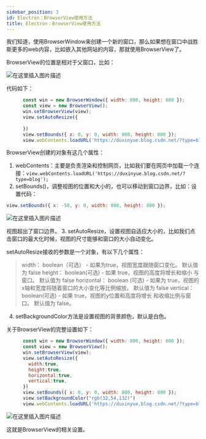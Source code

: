 ```yaml
---
sidebar_position: 3
id: Electron：BrowserView使用方法
title: Electron：BrowserView使用方法
---
```

我们知道，使用BrowserWindow来创建一个新的窗口，那么如果想在窗口中战胜斯更多的web内容，比如嵌入其他网站的内容，那就使用BrowserView了。

BrowserView的位置是相对于父窗口，比如：

![在这里插入图片描述](https://img-blog.csdnimg.cn/6e234370e2174925b19ae52da64fc8bc.png)

代码如下：

```javascript
      const win = new BrowserWindow({ width: 800, height: 600 });
      const view = new BrowserView();
      win.setBrowserView(view);
      view.setAutoResize({
        
      })
      view.setBounds({ x: 0, y: 0, width: 800, height: 800 });
      view.webContents.loadURL('https://duxinyue.blog.csdn.net/?type=blog');
```
BrowserView创建的对象有这几个属性：

1. webContents：主要是负责渲染和控制网页，比如我们要在网页中加载一个连接：`view.webContents.loadURL('https://duxinyue.blog.csdn.net/?type=blog');`
2. setBounds()，调整视图的位置和大小的，也可以移动到窗口边界，比如：设置代码：
```javascript
view.setBounds({ x: -50, y: 0, width: 800, height: 800 });
```
![在这里插入图片描述](https://img-blog.csdnimg.cn/b8252396f2594ae7856a430e22fad98e.png)

视图超出了窗口边界。
3. setAutoResize，设置视图自适应大小的，比如我们点击窗口的最大化时候，视图的尺寸能够和窗口的大小自动变化。

setAutoResize接收的参数是一个对象，有以下几个属性：

> width： boolean（可选） - 如果为true，视图宽度跟随窗口变化。 默认值为 false
height： boolean(可选) - 如果 true，视图的高度将增长和缩小 与窗口。 默认值为 false
horizontal： boolean (可选) - 如果为 true，视图的x轴和宽度将随着窗口的大小变化等比例缩放。 默认值为 false
vertical：boolean(可选) - 如果 true，视图的y位置和高度将增长 和收缩比例与窗口。 默认值为 false。

4. setBackgroundColor方法是设置视图的背景颜色，默认是白色。


关于BrowserView的完整设置如下：

```javascript
      const win = new BrowserWindow({ width: 800, height: 600 });
      const view = new BrowserView();
      win.setBrowserView(view);
      view.setAutoResize({
        width:true,
        height:true,
        horizontal:true,
        vertical:true,
      })
      view.setBounds({ x: 0, y: 0, width: 800, height: 800 });
      view.setBackgroundColor("rgb(32,54,132)")
      view.webContents.loadURL('https://duxinyue.blog.csdn.net/?type=blog');
```
![在这里插入图片描述](https://img-blog.csdnimg.cn/13821922fb5144578b775d2320f44b8d.png)

这就是BrowserView的相关设置。